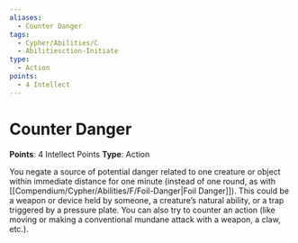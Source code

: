 ```yaml
---
aliases:
  - Counter Danger
tags:
  - Cypher/Abilities/C
  - Abilitiesction-Initiate
type:
  - Action
points:
  - 4 Intellect
---
```


# Counter Danger

**Points**: 4 Intellect Points
**Type**: Action

You negate a source of potential danger related to one creature or object within immediate distance for one minute (instead of one round, as with [[Compendium/Cypher/Abilities/F/Foil-Danger|Foil Danger]]). This could be a weapon or device held by someone, a creature’s natural ability, or a trap triggered by a pressure plate. You can also try to counter an action (like moving or making a conventional mundane attack with a weapon, a claw, etc.).
